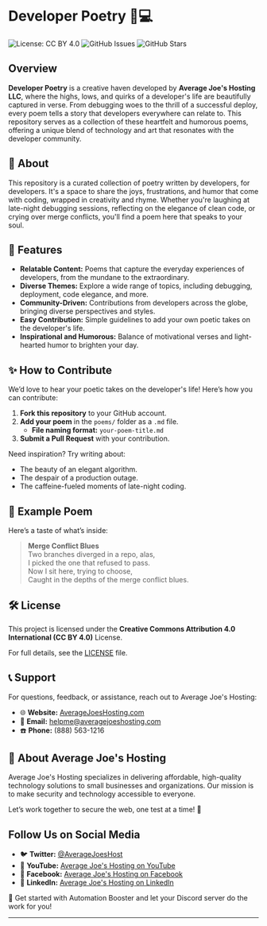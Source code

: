 # Developer Poetry 📜💻

![License: CC BY 4.0](https://img.shields.io/badge/License-CC%20BY%204.0-lightgrey.svg)
![GitHub Issues](https://img.shields.io/github/issues/AverageJoesHosting/Developer-Poetry.svg)
![GitHub Stars](https://img.shields.io/github/stars/AverageJoesHosting/Developer-Poetry.svg)

## Overview

**Developer Poetry** is a creative haven developed by **Average Joe's Hosting LLC**, where the highs, lows, and quirks of a developer's life are beautifully captured in verse. From debugging woes to the thrill of a successful deploy, every poem tells a story that developers everywhere can relate to. This repository serves as a collection of these heartfelt and humorous poems, offering a unique blend of technology and art that resonates with the developer community.

## 🎯 About

This repository is a curated collection of poetry written by developers, for developers. It's a space to share the joys, frustrations, and humor that come with coding, wrapped in creativity and rhyme. Whether you're laughing at late-night debugging sessions, reflecting on the elegance of clean code, or crying over merge conflicts, you'll find a poem here that speaks to your soul.

## 📜 Features

- **Relatable Content:** Poems that capture the everyday experiences of developers, from the mundane to the extraordinary.
- **Diverse Themes:** Explore a wide range of topics, including debugging, deployment, code elegance, and more.
- **Community-Driven:** Contributions from developers across the globe, bringing diverse perspectives and styles.
- **Easy Contribution:** Simple guidelines to add your own poetic takes on the developer's life.
- **Inspirational and Humorous:** Balance of motivational verses and light-hearted humor to brighten your day.

## ✨ How to Contribute

We’d love to hear your poetic takes on the developer's life! Here’s how you can contribute:

1. **Fork this repository** to your GitHub account.
2. **Add your poem** in the `poems/` folder as a `.md` file.
   - **File naming format:** `your-poem-title.md`
3. **Submit a Pull Request** with your contribution.

Need inspiration? Try writing about:
- The beauty of an elegant algorithm.
- The despair of a production outage.
- The caffeine-fueled moments of late-night coding.

## 🔖 Example Poem

Here’s a taste of what’s inside:

> **Merge Conflict Blues**  
> Two branches diverged in a repo, alas,  
> I picked the one that refused to pass.  
> Now I sit here, trying to choose,  
> Caught in the depths of the merge conflict blues.

## 🛠 License

This project is licensed under the **Creative Commons Attribution 4.0 International (CC BY 4.0)** License.

For full details, see the [LICENSE](LICENSE) file.

## 📞 Support

For questions, feedback, or assistance, reach out to Average Joe's Hosting:

- 🌐 **Website:** [AverageJoesHosting.com](https://averagejoeshosting.com)
- 📧 **Email:** [helpme@averagejoeshosting.com](mailto:helpme@averagejoeshosting.com)
- ☎️ **Phone:** (888) 563-1216

## 👋 About Average Joe's Hosting

Average Joe's Hosting specializes in delivering affordable, high-quality technology solutions to small businesses and organizations. Our mission is to make security and technology accessible to everyone.

Let’s work together to secure the web, one test at a time! 🌟

## Follow Us on Social Media

- 🐦 **Twitter:** [@AverageJoesHost](https://twitter.com/AverageJoesHost)
- 🎥 **YouTube:** [Average Joe's Hosting on YouTube](https://www.youtube.com/channel/YourChannel)
- 👥 **Facebook:** [Average Joe's Hosting on Facebook](https://www.facebook.com/AverageJoesHostingLLC)
- 💼 **LinkedIn:** [Average Joe's Hosting on LinkedIn](https://www.linkedin.com/company/averagejoeshostingllc)

🎉 Get started with Automation Booster and let your Discord server do the work for you!

---
